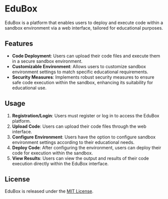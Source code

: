 # EduBox

EduBox is a platform that enables users to deploy and execute code within a sandbox environment via a web interface, tailored for educational purposes.

## Features

- **Code Deployment**: Users can upload their code files and execute them in a secure sandbox environment.
- **Customizable Environment**: Allows users to customize sandbox environment settings to match specific educational requirements.
- **Security Measures**: Implements robust security measures to ensure safe code execution within the sandbox, enhancing its suitability for educational use.

## Usage

1. **Registration/Login**: Users must register or log in to access the EduBox platform.
2. **Upload Code**: Users can upload their code files through the web interface.
3. **Configure Environment**: Users have the option to configure sandbox environment settings according to their educational needs.
4. **Deploy Code**: After configuring the environment, users can deploy their code for execution within the sandbox.
5. **View Results**: Users can view the output and results of their code execution directly within the EduBox interface.

## License

EduBox is released under the [MIT License](LICENSE).

